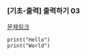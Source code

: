 ### [기초-출력] 출력하기 03

[문제링크](https://codeup.kr/problem.php?id=6003)

```
print("Hello") 
print("World")
```
